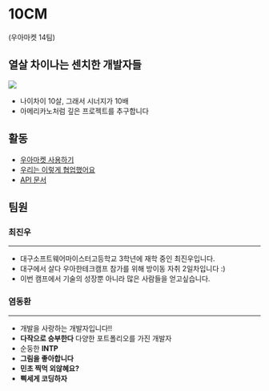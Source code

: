 # 10CM

(우아마켓 14팀)

## 열살 차이나는 센치한 개발자들

![](https://i.ytimg.com/vi/WxNTD_8m5Ys/maxresdefault.jpg)



* 나이차이 10살, 그래서 시너지가 10배
* 아메리카노처럼 깊은 프로젝트를 추구합니다

## 활동
* [우아마켓 사용하기](https://s3.console.aws.amazon.com/s3/bucket/)
* [우리는 이렇게 협업했어요](https://github.com/woowa-techcamp-2021/deal-14/wiki/%EC%9A%B0%EB%A6%AC%ED%8C%80%EC%9D%80-%EC%9D%B4%EB%A0%87%EA%B2%8C-%ED%98%91%EC%97%85%ED%96%88%EC%96%B4%EC%9A%94!)
* [API 문서](https://woowa-market.notion.site/API-d76661d7f8e04910a92bfb756f42c711)

## 팀원

### 최진우

---



* 대구소프트웨어마이스터고등학교 3학년에 재학 중인 최진우입니다.
* 대구에서 살다 우아한테크캠프 참가를 위해 방이동 자취 2일차입니다 :)
* 이번 캠프에서 기술의 성장뿐 아니라 많은 사람들을 얻고싶습니다.



### 염동환

---



- 개발을 사랑하는 개발자입니다!!
- **다작으로 승부한다** 다양한 포트폴리오를 가진 개발자
- 순둥한 **INTP**
- **그림을 좋아합니다**
- **민초 찍먹 외않혜요?**
- **삑세게 코딩하자**
